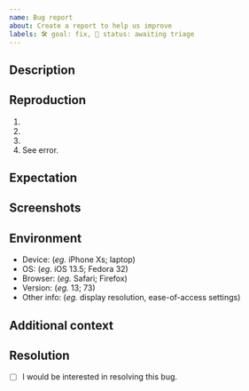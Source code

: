 ```yaml
---
name: Bug report
about: Create a report to help us improve
labels: 🛠 goal: fix, 🚦 status: awaiting triage
---
```


## Description
<!-- Concisely describe the bug. -->

## Reproduction
<!-- Provide detailed steps to reproduce the bug -->
1. <!-- Step 1 ... -->
2. <!-- Step 2 ... -->
3. <!-- Step 3 ... -->
4. See error.

## Expectation
<!-- Concisely describe what you expected to happen. -->

## Screenshots
<!-- Add screenshots to show the problem; or delete the section entirely. -->

## Environment
<!-- Please complete this, unless you are certain the problem is not environment specific. -->
 - Device: (_eg._ iPhone Xs; laptop)
 - OS: (_eg._ iOS 13.5; Fedora 32)
 - Browser: (_eg._ Safari; Firefox)
 - Version: (_eg._ 13; 73)
 - Other info: (_eg._ display resolution, ease-of-access settings)

## Additional context
<!-- Add any other context about the problem here; or delete the section entirely. -->

## Resolution
<!-- Replace the [ ] with [x] to check the box. -->
- [ ] I would be interested in resolving this bug.
